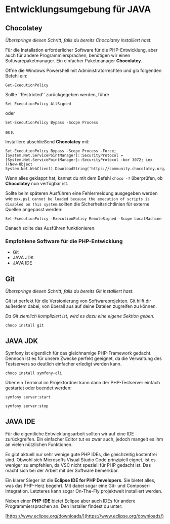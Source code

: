 # Entwicklungsumgebung für JAVA

## Chocolatey

*Überspringe diesen Schritt, falls du bereits Chocolatey installiert hast.*

Für die Installation erforderlicher Software für die PHP-Entwicklung, aber auch für andere
Programmiersprachen, benötigen wir einen Softwarepaketmanager. Ein einfacher Paketmanager
**Chocolatey**.

Öffne die Windows Powershell mit Administratorrechten und gib folgenden Befehl ein:

````shell
Get-ExecutionPolicy
````

Sollte ''Restricted'' zurückgegeben werden, führe
````shell
Set-ExecutionPolicy AllSigned
````
oder
````shell
Set-ExecutionPolicy Bypass -Scope Process
````
aus.

Installiere abschließend **Chocolatey** mit:

````shell
Set-ExecutionPolicy Bypass -Scope Process -Force; [System.Net.ServicePointManager]::SecurityProtocol = [System.Net.ServicePointManager]::SecurityProtocol -bor 3072; iex ((New-Object System.Net.WebClient).DownloadString('https://community.chocolatey.org/install.ps1'))
````

Wenn alles geklappt hat, kannst du mit dem Befehl ``choco -?`` überprüfen, ob **Chocolatey** nun verfügbar ist.

Sollte beim späteren Ausführen eine Fehlermeldung ausgegeben werden
wie ``xxx.ps1 cannot be loaded because the execution of scripts is disabled on this system``
sollten die Sicherheitsrichtlinien für externe Quellen angepasst werden:

````shell
Set-ExecutionPolicy -ExecutionPolicy RemoteSigned -Scope LocalMachine
````

Danach sollte das Ausführen funktionieren.

### Empfohlene Software für die PHP-Entwicklung

- Git
- JAVA JDK
- JAVA IDE

## Git

*Überspringe diesen Schritt, falls du bereits Git installiert hast.*

Git ist perfekt für die Versionierung von Softwareprojekten. Git hilft dir außerdem dabei, von
überall aus auf deine Dateien zugreifen zu können.

*Da Git ziemlich kompliziert ist, wird es dazu eine eigene Sektion geben.*

````shell
choco install git
````

## JAVA JDK

Symfony ist eigentlich für das gleichnamige PHP-Framework gedacht. Dennoch ist
es für unsere Zwecke perfekt geeignet, da die Verwaltung des Testservers so
deutlich einfacher erledigt werden kann.

````shell
choco install symfony-cli
````

Über ein Terminal im Projektordner kann dann der PHP-Testserver einfach gestartet
oder beendet werden:

````shell
symfony server:start
````

````shell
symfony server:stop
````

## JAVA IDE

Für die eigentliche Entwicklungsarbeit sollten wir auf eine IDE zurückgreifen. Ein
einfacher Editor tut es zwar auch, jedoch mangelt es ihm an vielen nützlichen Funktionen.

Es gibt aktuell nur sehr wenige gute PHP IDEs, die gleichzeitig kostenfrei sind. Obwohl
sich Microsofts Visual Studio Code prinzipiell eignet, ist es weniger zu empfehlen, da VSC
nicht speziell für PHP gedacht ist. Das macht sich bei der Arbeit mit der Software bemerkbar.

Ein klarer Sieger ist die **Eclipse IDE for PHP Developers**. Sie bietet alles, was das
PHP-Herz begehrt. Mit dabei sogar eine Git- und Composer-Integration. Letzteres kann sogar
On-The-Fly projektweit installiert werden.

Neben einer **PHP-IDE** bietet Eclipse aber auch IDEs für andere Programmiersprachen an.
Den Installer findest du unter:

[https://www.eclipse.org/downloads/](https://www.eclipse.org/downloads/)